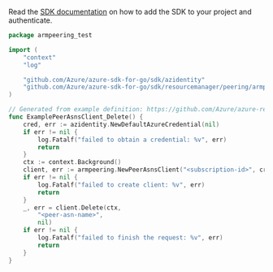 Read the [SDK documentation](https://github.com/Azure/azure-sdk-for-go/blob/sdk%2Fresourcemanager%2Fpeering%2Farmpeering%2Fv0.5.0/sdk/resourcemanager/peering/armpeering/README.md) on how to add the SDK to your project and authenticate.

```go
package armpeering_test

import (
	"context"
	"log"

	"github.com/Azure/azure-sdk-for-go/sdk/azidentity"
	"github.com/Azure/azure-sdk-for-go/sdk/resourcemanager/peering/armpeering"
)

// Generated from example definition: https://github.com/Azure/azure-rest-api-specs/tree/main/specification/peering/resource-manager/Microsoft.Peering/stable/2022-01-01/examples/DeletePeerAsn.json
func ExamplePeerAsnsClient_Delete() {
	cred, err := azidentity.NewDefaultAzureCredential(nil)
	if err != nil {
		log.Fatalf("failed to obtain a credential: %v", err)
		return
	}
	ctx := context.Background()
	client, err := armpeering.NewPeerAsnsClient("<subscription-id>", cred, nil)
	if err != nil {
		log.Fatalf("failed to create client: %v", err)
		return
	}
	_, err = client.Delete(ctx,
		"<peer-asn-name>",
		nil)
	if err != nil {
		log.Fatalf("failed to finish the request: %v", err)
		return
	}
}
```
